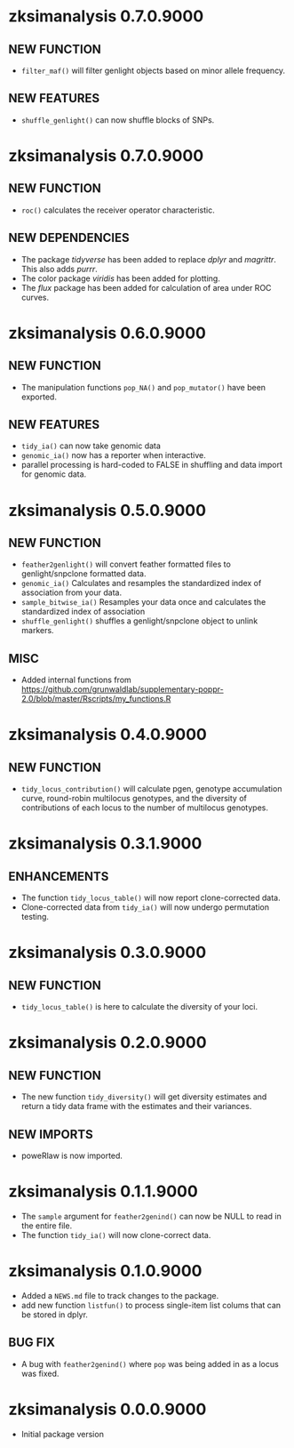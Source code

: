 # zksimanalysis 0.7.0.9000

## NEW FUNCTION

* `filter_maf()` will filter genlight objects based on minor allele frequency.

## NEW FEATURES

* `shuffle_genlight()` can now shuffle blocks of SNPs.
# zksimanalysis 0.7.0.9000

## NEW FUNCTION

* `roc()` calculates the receiver operator characteristic.

## NEW DEPENDENCIES

* The package _tidyverse_ has been added to replace _dplyr_ and _magrittr_. This
  also adds _purrr_.
* The color package _viridis_ has been added for plotting.
* The _flux_ package has been added for calculation of area under ROC curves.

# zksimanalysis 0.6.0.9000

## NEW FUNCTION

* The manipulation functions `pop_NA()` and `pop_mutator()` have been exported.

## NEW FEATURES

* `tidy_ia()` can now take genomic data
* `genomic_ia()` now has a reporter when interactive.
* parallel processing is hard-coded to FALSE in shuffling and data import for
  genomic data.

# zksimanalysis 0.5.0.9000

## NEW FUNCTION

* `feather2genlight()` will convert feather formatted files to genlight/snpclone
  formatted data. 
* `genomic_ia()` Calculates and resamples the standardized index of association
  from your data.
* `sample_bitwise_ia()` Resamples your data once and calculates the standardized
  index of association
* `shuffle_genlight()` shuffles a genlight/snpclone object to unlink markers.

## MISC

* Added internal functions from
  https://github.com/grunwaldlab/supplementary-poppr-2.0/blob/master/Rscripts/my_functions.R

# zksimanalysis 0.4.0.9000

## NEW FUNCTION

* `tidy_locus_contribution()` will calculate pgen, genotype accumulation curve,
  round-robin multilocus genotypes, and the diversity of contributions of each
  locus to the number of multilocus genotypes.

# zksimanalysis 0.3.1.9000

## ENHANCEMENTS

* The function `tidy_locus_table()` will now report clone-corrected data.
* Clone-corrected data from `tidy_ia()` will now undergo permutation testing.

# zksimanalysis 0.3.0.9000

## NEW FUNCTION

* `tidy_locus_table()` is here to calculate the diversity of your loci.

# zksimanalysis 0.2.0.9000

## NEW FUNCTION

* The new function `tidy_diversity()` will get diversity estimates and return
  a tidy data frame with the estimates and their variances.
  
## NEW IMPORTS

* poweRlaw is now imported.

# zksimanalysis 0.1.1.9000

* The `sample` argument for `feather2genind()` can now be NULL to read in the
  entire file.
* The function `tidy_ia()` will now clone-correct data.

# zksimanalysis 0.1.0.9000

* Added a `NEWS.md` file to track changes to the package.
* add new function `listfun()` to process single-item list colums that can be
  stored in dplyr.

## BUG FIX

* A bug with `feather2genind()` where `pop` was being added in as a locus was
  fixed.

# zksimanalysis 0.0.0.9000

* Initial package version
